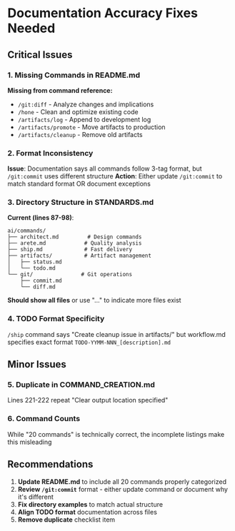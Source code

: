 # Documentation Accuracy Fixes Needed

## Critical Issues

### 1. Missing Commands in README.md
**Missing from command reference:**
- `/git:diff` - Analyze changes and implications
- `/hone` - Clean and optimize existing code  
- `/artifacts/log` - Append to development log
- `/artifacts/promote` - Move artifacts to production
- `/artifacts/cleanup` - Remove old artifacts

### 2. Format Inconsistency
**Issue**: Documentation says all commands follow 3-tag format, but `/git:commit` uses different structure
**Action**: Either update `/git:commit` to match standard format OR document exceptions

### 3. Directory Structure in STANDARDS.md
**Current (lines 87-98)**:
```
ai/commands/
├── architect.md         # Design commands
├── arete.md            # Quality analysis
├── ship.md             # Fast delivery
├── artifacts/          # Artifact management
│   ├── status.md
│   └── todo.md
└── git/               # Git operations
    ├── commit.md
    └── diff.md
```

**Should show all files** or use "..." to indicate more files exist

### 4. TODO Format Specificity
`/ship` command says "Create cleanup issue in artifacts/" but workflow.md specifies exact format `TODO-YYMM-NNN_[description].md`

## Minor Issues

### 5. Duplicate in COMMAND_CREATION.md
Lines 221-222 repeat "Clear output location specified"

### 6. Command Counts
While "20 commands" is technically correct, the incomplete listings make this misleading

## Recommendations

1. **Update README.md** to include all 20 commands properly categorized
2. **Review `/git:commit`** format - either update command or document why it's different
3. **Fix directory examples** to match actual structure
4. **Align TODO format** documentation across files
5. **Remove duplicate** checklist item